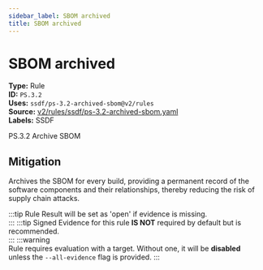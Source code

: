 ```yaml
---
sidebar_label: SBOM archived
title: SBOM archived
---  
```

# SBOM archived  
**Type:** Rule  
**ID:** `PS.3.2`  
**Uses:** `ssdf/ps-3.2-archived-sbom@v2/rules`  
**Source:** [v2/rules/ssdf/ps-3.2-archived-sbom.yaml](https://github.com/scribe-public/sample-policies/v2/rules/ssdf/ps-3.2-archived-sbom.yaml)  
**Labels:** SSDF  

PS.3.2 Archive SBOM


## Mitigation  
Archives the SBOM for every build, providing a permanent record of the software components and their relationships, thereby reducing the risk of supply chain attacks.


:::tip 
Rule Result will be set as 'open' if evidence is missing.  
::: 
:::tip 
Signed Evidence for this rule **IS NOT** required by default but is recommended.  
::: 
:::warning  
Rule requires evaluation with a target. Without one, it will be **disabled** unless the `--all-evidence` flag is provided.
::: 

